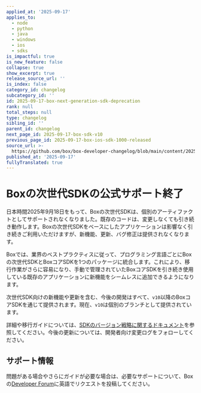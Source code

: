 ```yaml
---
applied_at: '2025-09-17'
applies_to:
  - node
  - python
  - java
  - windows
  - ios
  - sdks
is_impactful: true
is_new_feature: false
collapse: true
show_excerpt: true
release_source_url: ''
is_index: false
category_id: changelog
subcategory_id: ''
id: 2025-09-17-box-next-generation-sdk-deprecation
rank: null
total_steps: null
type: changelog
sibling_id: ''
parent_id: changelog
next_page_id: 2025-09-17-box-sdk-v10
previous_page_id: 2025-09-17-box-ios-sdk-1000-released
source_url: >-
  https://github.com/box/box-developer-changelog/blob/main/content/2025/09-17-box-next-generation-sdk-deprecation.md
published_at: '2025-09-17'
fullyTranslated: true
---
```

# Boxの次世代SDKの公式サポート終了

日本時間2025年9月18日をもって、Boxの次世代SDKは、個別のアーティファクトとしてサポートされなくなりました。既存のコードは、変更しなくても引き続き動作します。Boxの次世代SDKをベースにしたアプリケーションは影響なく引き続きご利用いただけますが、新機能、更新、バグ修正は提供されなくなります。

<!-- more -->

Boxでは、業界のベストプラクティスに従って、プログラミング言語ごとにBoxの次世代SDKとBoxコアSDKを1つのパッケージに統合します。これにより、移行作業がさらに容易になり、手動で管理されていたBoxコアSDKを引き続き使用している既存のアプリケーションに新機能をシームレスに追加できるようになります。

次世代SDK向けの新機能や更新を含む、今後の開発はすべて、`v10`以降のBoxコアSDKを通じて提供されます。現在、`v10`は個別のブランチとして提供されています。

詳細や移行ガイドについては、[SDKのバージョン戦略に関するドキュメント][versioning]を参照してください。今後の更新については、開発者向け変更ログをフォローしてください。

## サポート情報

問題がある場合やさらにガイドが必要な場合は、必要なサポートについて、Boxの[Developer Forum][2]に英語でリクエストを投稿してください。

[versioning]: https://developer.box.com/guides/tooling/sdks/sdk-versioning

[2]: https://community.box.com/
